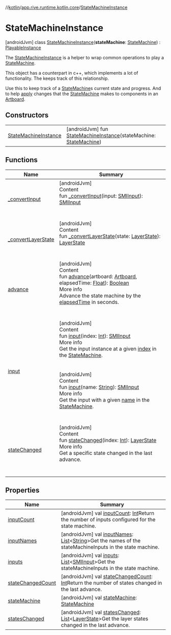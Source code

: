 //[kotlin](../../../index.md)/[app.rive.runtime.kotlin.core](../index.md)/[StateMachineInstance](index.md)



# StateMachineInstance  
 [androidJvm] class [StateMachineInstance](index.md)(**stateMachine**: [StateMachine](../-state-machine/index.md)) : [PlayableInstance](../-playable-instance/index.md)

The [StateMachineInstance](index.md) is a helper to wrap common operations to play a [StateMachine](../-state-machine/index.md).



This object has a counterpart in c++, which implements a lot of functionality. The  keeps track of this relationship.



Use this to keep track of a [StateMachine](../-state-machine/index.md)s current state and progress. And to help [apply](https://kotlinlang.org/api/latest/jvm/stdlib/kotlin/index.html) changes that the [StateMachine](../-state-machine/index.md) makes to components in an [Artboard](../-artboard/index.md).

   


## Constructors  
  
| | |
|---|---|
| <a name="app.rive.runtime.kotlin.core/StateMachineInstance/StateMachineInstance/#app.rive.runtime.kotlin.core.StateMachine/PointingToDeclaration/"></a>[StateMachineInstance](-state-machine-instance.md)| <a name="app.rive.runtime.kotlin.core/StateMachineInstance/StateMachineInstance/#app.rive.runtime.kotlin.core.StateMachine/PointingToDeclaration/"></a> [androidJvm] fun [StateMachineInstance](-state-machine-instance.md)(stateMachine: [StateMachine](../-state-machine/index.md))   <br>|


## Functions  
  
|  Name |  Summary | 
|---|---|
| <a name="app.rive.runtime.kotlin.core/StateMachineInstance/_convertInput/#app.rive.runtime.kotlin.core.SMIInput/PointingToDeclaration/"></a>[_convertInput](_convert-input.md)| <a name="app.rive.runtime.kotlin.core/StateMachineInstance/_convertInput/#app.rive.runtime.kotlin.core.SMIInput/PointingToDeclaration/"></a>[androidJvm]  <br>Content  <br>fun [_convertInput](_convert-input.md)(input: [SMIInput](../-s-m-i-input/index.md)): [SMIInput](../-s-m-i-input/index.md)  <br><br><br>|
| <a name="app.rive.runtime.kotlin.core/StateMachineInstance/_convertLayerState/#app.rive.runtime.kotlin.core.LayerState/PointingToDeclaration/"></a>[_convertLayerState](_convert-layer-state.md)| <a name="app.rive.runtime.kotlin.core/StateMachineInstance/_convertLayerState/#app.rive.runtime.kotlin.core.LayerState/PointingToDeclaration/"></a>[androidJvm]  <br>Content  <br>fun [_convertLayerState](_convert-layer-state.md)(state: [LayerState](../-layer-state/index.md)): [LayerState](../-layer-state/index.md)  <br><br><br>|
| <a name="app.rive.runtime.kotlin.core/StateMachineInstance/advance/#app.rive.runtime.kotlin.core.Artboard#kotlin.Float/PointingToDeclaration/"></a>[advance](advance.md)| <a name="app.rive.runtime.kotlin.core/StateMachineInstance/advance/#app.rive.runtime.kotlin.core.Artboard#kotlin.Float/PointingToDeclaration/"></a>[androidJvm]  <br>Content  <br>fun [advance](advance.md)(artboard: [Artboard](../-artboard/index.md), elapsedTime: [Float](https://kotlinlang.org/api/latest/jvm/stdlib/kotlin/-float/index.html)): [Boolean](https://kotlinlang.org/api/latest/jvm/stdlib/kotlin/-boolean/index.html)  <br>More info  <br>Advance the state machine by the [elapsedTime](advance.md) in seconds.  <br><br><br>|
| <a name="app.rive.runtime.kotlin.core/StateMachineInstance/input/#kotlin.Int/PointingToDeclaration/"></a>[input](input.md)| <a name="app.rive.runtime.kotlin.core/StateMachineInstance/input/#kotlin.Int/PointingToDeclaration/"></a>[androidJvm]  <br>Content  <br>fun [input](input.md)(index: [Int](https://kotlinlang.org/api/latest/jvm/stdlib/kotlin/-int/index.html)): [SMIInput](../-s-m-i-input/index.md)  <br>More info  <br>Get the input instance at a given [index](input.md) in the [StateMachine](../-state-machine/index.md).  <br><br><br>[androidJvm]  <br>Content  <br>fun [input](input.md)(name: [String](https://kotlinlang.org/api/latest/jvm/stdlib/kotlin/-string/index.html)): [SMIInput](../-s-m-i-input/index.md)  <br>More info  <br>Get the input with a given [name](input.md) in the [StateMachine](../-state-machine/index.md).  <br><br><br>|
| <a name="app.rive.runtime.kotlin.core/StateMachineInstance/stateChanged/#kotlin.Int/PointingToDeclaration/"></a>[stateChanged](state-changed.md)| <a name="app.rive.runtime.kotlin.core/StateMachineInstance/stateChanged/#kotlin.Int/PointingToDeclaration/"></a>[androidJvm]  <br>Content  <br>fun [stateChanged](state-changed.md)(index: [Int](https://kotlinlang.org/api/latest/jvm/stdlib/kotlin/-int/index.html)): [LayerState](../-layer-state/index.md)  <br>More info  <br>Get a specific state changed in the last advance.  <br><br><br>|


## Properties  
  
|  Name |  Summary | 
|---|---|
| <a name="app.rive.runtime.kotlin.core/StateMachineInstance/inputCount/#/PointingToDeclaration/"></a>[inputCount](input-count.md)| <a name="app.rive.runtime.kotlin.core/StateMachineInstance/inputCount/#/PointingToDeclaration/"></a> [androidJvm] val [inputCount](input-count.md): [Int](https://kotlinlang.org/api/latest/jvm/stdlib/kotlin/-int/index.html)Return the number of inputs configured for the state machine.   <br>|
| <a name="app.rive.runtime.kotlin.core/StateMachineInstance/inputNames/#/PointingToDeclaration/"></a>[inputNames](input-names.md)| <a name="app.rive.runtime.kotlin.core/StateMachineInstance/inputNames/#/PointingToDeclaration/"></a> [androidJvm] val [inputNames](input-names.md): [List](https://kotlinlang.org/api/latest/jvm/stdlib/kotlin.collections/-list/index.html)<[String](https://kotlinlang.org/api/latest/jvm/stdlib/kotlin/-string/index.html)>Get the names of the stateMachineInputs in the state machine.   <br>|
| <a name="app.rive.runtime.kotlin.core/StateMachineInstance/inputs/#/PointingToDeclaration/"></a>[inputs](inputs.md)| <a name="app.rive.runtime.kotlin.core/StateMachineInstance/inputs/#/PointingToDeclaration/"></a> [androidJvm] val [inputs](inputs.md): [List](https://kotlinlang.org/api/latest/jvm/stdlib/kotlin.collections/-list/index.html)<[SMIInput](../-s-m-i-input/index.md)>Get the stateMachineInputs in the state machine.   <br>|
| <a name="app.rive.runtime.kotlin.core/StateMachineInstance/stateChangedCount/#/PointingToDeclaration/"></a>[stateChangedCount](state-changed-count.md)| <a name="app.rive.runtime.kotlin.core/StateMachineInstance/stateChangedCount/#/PointingToDeclaration/"></a> [androidJvm] val [stateChangedCount](state-changed-count.md): [Int](https://kotlinlang.org/api/latest/jvm/stdlib/kotlin/-int/index.html)Return the number of states changed in the last advance.   <br>|
| <a name="app.rive.runtime.kotlin.core/StateMachineInstance/stateMachine/#/PointingToDeclaration/"></a>[stateMachine](state-machine.md)| <a name="app.rive.runtime.kotlin.core/StateMachineInstance/stateMachine/#/PointingToDeclaration/"></a> [androidJvm] val [stateMachine](state-machine.md): [StateMachine](../-state-machine/index.md)   <br>|
| <a name="app.rive.runtime.kotlin.core/StateMachineInstance/statesChanged/#/PointingToDeclaration/"></a>[statesChanged](states-changed.md)| <a name="app.rive.runtime.kotlin.core/StateMachineInstance/statesChanged/#/PointingToDeclaration/"></a> [androidJvm] val [statesChanged](states-changed.md): [List](https://kotlinlang.org/api/latest/jvm/stdlib/kotlin.collections/-list/index.html)<[LayerState](../-layer-state/index.md)>Get the layer states changed in the last advance.   <br>|

